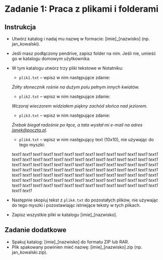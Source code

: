 # Zadanie 1: Praca z plikami i folderami

## Instrukcja

- Utwórz katalog i nadaj mu nazwę w formacie: [imie]_[nazwisko] (np. jan_kowalski).
- Jeśli masz podłączony pendrive, zapisz folder na nim. Jeśli nie, umieść go w katalogu domowym użytkownika.
- W tym katalogu utwórz trzy pliki tekstowe w Notatniku:
   - ```plik1.txt``` – wpisz w nim następujące zdanie:
     
    *Żółty słonecznik rośnie na dużym polu pełnym innych kwiatów.*
   - ```plik2.txt``` – wpisz w nim następujące zdanie:
     
    *Wczoraj wieczorem widziałem piękny zachód słońca nad jeziorem.*
   - ```plik3.txt``` – wpisz w nim następujące zdanie:
     
    *Źrebak biegał radośnie po łące, a tata wysłał mi e-mail na adres janek@poczta.pl.*

   - ```plik4.txt``` – wpisz w nim następujący text (10x10), nie używając do tego myszki:
     
   *text1 text1 text1 text1 text1 text1 text1 text1 text1 text1
    text1 text1 text1 text1 text1 text1 text1 text1 text1 text1
    text1 text1 text1 text1 text1 text1 text1 text1 text1 text1
    text1 text1 text1 text1 text1 text1 text1 text1 text1 text1
    text1 text1 text1 text1 text1 text1 text1 text1 text1 text1
    text1 text1 text1 text1 text1 text1 text1 text1 text1 text1
    text1 text1 text1 text1 text1 text1 text1 text1 text1 text1
    text1 text1 text1 text1 text1 text1 text1 text1 text1 text1
    text1 text1 text1 text1 text1 text1 text1 text1 text1 text1
    text1 text1 text1 text1 text1 text1 text1 text1 text1 text1*

- Następnie skopiuj tekst z ```plik4.txt``` do pozostałych plików, nie używając do tego myszki i pozostawiając istniejące teksty w tych plikach.
- Zapisz wszystkie pliki w katalogu [imie]_[nazwisko].

## Zadanie dodatkowe

- Spakuj katalog: [imie]_[nazwisko] do formatu ZIP lub RAR.
- Plik spakowany powinien mieć nazwę: [imie]_[nazwisko].zip (np. jan_kowalski.zip).
